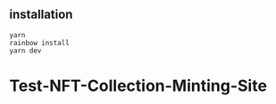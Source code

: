 ## installation 
   
   ```yarn```   
```rainbow install```   
```yarn dev```

# Test-NFT-Collection-Minting-Site

